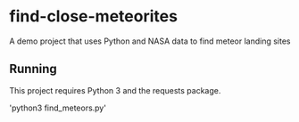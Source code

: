 # find-close-meteorites
A demo project that uses Python and NASA data to find meteor landing sites

## Running

This project requires Python 3 and the requests package. 

'python3 find_meteors.py'
